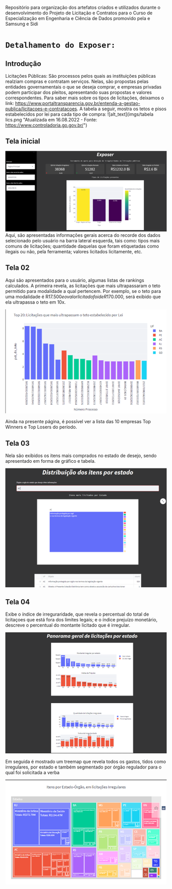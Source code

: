 Repositório para organização dos artefatos criados e utilizados durante o desenvolvimento do Projeto de Licitação e Contratos para o Curso de Especialização em Engenharia e Ciência de Dados promovido pela e Samsung e Sidi

# `Detalhamento do Exposer:`

## Introdução

Licitações Públicas: São processos pelos quais as instituições públicas realziam compras e contratam serviços. Nelas, são propostas pelas entidades governamentais o que se deseja comprar, e empresas privadas podem participar dos pleitos, apresentando suas propostas e valores correspondentes. Para saber mais sobre os tipos de licitações, deixamos o link: https://www.portaltransparencia.gov.br/entenda-a-gestao-publica/licitacoes-e-contratacoes.
A tabela a seguir, mostra os tetos e pisos estabelecidos por lei para cada tipo de compra:
![alt_text](imgs/tabela lics.png "Atualizada em 16.08.2022 - Fonte: https://www.controladoria.go.gov.br/")
## Tela inicial

![alt_text](imgs/exp1.png "Tela inicial do Exposer")
Aqui, são apresentadas informações gerais acerca do recorde dos dados selecionado pelo usuário na barra lateral esquerda, tais como: tipos mais comuns de licitações; quantidade daquelas que foram etiquetadas como ilegais ou não, pela ferramenta; valores licitados licitamente, etc.

## Tela 02

Aqui são apresentados para o usuário, algumas listas de rankings calculados. A primeira revela, as licitações que mais ultrapassaram o teto permitido para modalidade a qual pertencem. Por exemplo, se o teto para uma modalidade é R$17.500 e o valor licitado foi de R$170.000, será exibido que ela ultrapassa o teto em 10x.

![alt_text](imgs/pct_teto.png "Lics. que mais passam o teto no período")

Ainda na presente página, é possível ver a lista das 10 empresas Top Winners e Top Losers do período.

## Tela 03

Nela são exibidos os itens mais comprados no estado de desejo, sendo apresentado em forma de gráfico e tabela.

![alt_text](imgs/itens.png "Objetos mais comprados pelo Estado")

## Tela 04

Exibe o índice de irreguraridade, que revela o percentual do total de licitaçoes que está fora dos limites legais; e o índice prejuízo monetário, descreve o percentual do montante licitado que é irregular.

![alt_text](imgs/indices.png "indices")

Em seguida é mostrado um treemap que revela todos os gastos, tidos como irregulares, por estado e também segmentado por órgão regulador para o qual foi solicitada a verba

![alt_text](imgs/treemap1.png "Compras por orgão")
